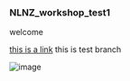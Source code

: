 ### NLNZ_workshop_test1
welcome

[this is a link](https://www.hud.govt.nz/)
this is test branch

![image](https://picsum.photos/536/354)
